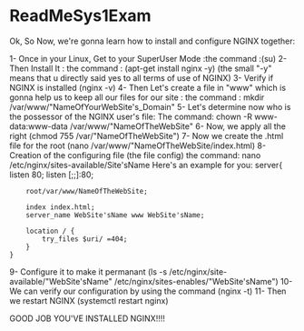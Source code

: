# ReadMeSys1Exam

Ok, So Now, we're gonna learn how to install and configure NGINX together:

1- Once in your Linux, Get to your SuperUser Mode :the command :(su) 
2- Then Install It :
     the command : 
         (apt-get install nginx -y)  (the small "-y" means that u directly said yes to all terms of use of NGINX)
3- Verify if NGINX is installed (nginx -v)
4- Then Let's create a file in "www" which is gonna help us to keep all our files for our site : 
    the command :
         mkdir /var/www/"NameOfYourWebSite's_Domain"
5- Let's determine now who is the possessor of the NGINX user's file:
    The command:
        chown -R www-data:www-data /var/www/"NameOfTheWebSite"
6- Now, we apply all the right (chmod 755 /var/"NameOfTheWebSite")
7- Now we create the .html file for the root (nano /var/www/"NameOfTheWebSite/index.html)
8- Creation of the configuring file (the file config)
    the command:
        nano /etc/nginx/sites-available/Site'sName
Here's an example for you:
    server{
        listen 80;
        listen [;;]:80;

        root/var/www/NameOfTheWebSite;

        index index.html;
        server_name WebSite'sName www WebSite'sName;

        location / {
            try_files $uri/ =404;
        }
    }
9- Configure it to make it permanant (ls -s /etc/nginx/site-available/"WebSite'sName" /etc/nginx/sites-enables/"WebSite'sName")
10- We can verify our configuration by using the command (nginx -t)
11- Then we restart NGINX (systemctl restart nginx)

GOOD JOB YOU'VE INSTALLED NGINX!!!!